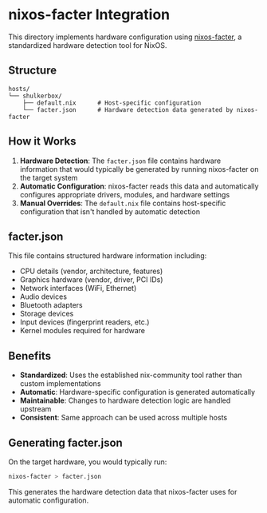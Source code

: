 # nixos-facter Integration

This directory implements hardware configuration using [nixos-facter](https://github.com/nix-community/nixos-facter), a standardized hardware detection tool for NixOS.

## Structure

```
hosts/
└── shulkerbox/
    ├── default.nix      # Host-specific configuration
    └── facter.json      # Hardware detection data generated by nixos-facter
```

## How it Works

1. **Hardware Detection**: The `facter.json` file contains hardware information that would typically be generated by running nixos-facter on the target system
2. **Automatic Configuration**: nixos-facter reads this data and automatically configures appropriate drivers, modules, and hardware settings
3. **Manual Overrides**: The `default.nix` file contains host-specific configuration that isn't handled by automatic detection

## facter.json

This file contains structured hardware information including:
- CPU details (vendor, architecture, features)
- Graphics hardware (vendor, driver, PCI IDs)
- Network interfaces (WiFi, Ethernet)
- Audio devices
- Bluetooth adapters
- Storage devices
- Input devices (fingerprint readers, etc.)
- Kernel modules required for hardware

## Benefits

- **Standardized**: Uses the established nix-community tool rather than custom implementations
- **Automatic**: Hardware-specific configuration is generated automatically
- **Maintainable**: Changes to hardware detection logic are handled upstream
- **Consistent**: Same approach can be used across multiple hosts

## Generating facter.json

On the target hardware, you would typically run:
```bash
nixos-facter > facter.json
```

This generates the hardware detection data that nixos-facter uses for automatic configuration.
